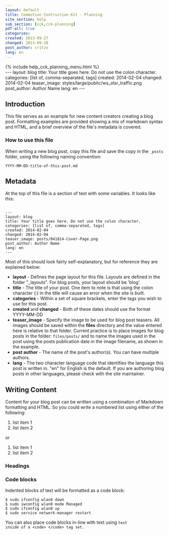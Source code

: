 ```yaml
---
layout: default
title: Commotion Contruction Kit - Planning
site_section: help
sub_section: [cck,cck-planning]
pdf-all: true
categories: 
created: 2013-09-27
changed: 2013-09-28
post_author: critzo
lang: en
---
```

<div class="cck-section-page">
{% include help_cck_planning_menu.html %} 
</div>
---
layout: blog
title: Your title goes here. Do not use the colon character. 
categories: [list of, comma-separated, tags]
created: 2014-02-04
changed: 2014-02-04
teaser_image: styles/large/public/ws_olsr_traffic.png
post_author: Author Name
lang: en
---

## Introduction
This file serves as an example for new content creators creating a blog post. Formatting examples are provided showing a mix of markdown syntax and HTML, and a brief overview of the file's metadata is covered.

### How to use this file
When writing a new blog post, copy this file and save the copy in the <code>_posts</code> folder, using the following naming convention:

	YYYY-MM-DD-title-of-this-post.md

## Metadata
At the top of this file is a section of text with some variables. It looks like this:

<code>
---
layout: blog
title: Your title goes here. Do not use the colon character.
categories: [list of, comma-separated, tags]
created: 2014-02-04
changed: 2014-02-04
teaser_image: posts/041814-Cover-Page.png
post_author: Author Name
lang: en
---
</code>

Most of this should look fairly self-explanatory, but for reference they are explained below:

* <strong>layout</strong> - Defines the page layout for this file. Layouts are defined in the folder "_layouts". For blog posts, your layout should be 'blog'. 
* <strong>title</strong> - The title of your post. One item to note is that using the colon character (:) in the title will cause an error when the site is built.
* <strong>categories</strong> - Within a set of square brackets, enter the tags you wish to use for this post.
* <strong>created</strong> and <strong>changed</strong> - Both of these dates should use the format YYYY-MM-DD 
* <strong>teaser_image</strong> - Specify the image to be used for blog post teasers. All images should be saved within the <strong>files</strong> directory and the value entered here is relative to that folder. Current practice is to place images for blog posts in the folder: <code>files/posts/</code> and to name the images used in the post using the posts publication date in the image filename, as shown in the example.
* <strong>post author</strong> - The name of the post's author(s). You can have multiple authors.
* <strong>lang</strong> - The two character language code that identifies the language this post is written in. "en" for English is the default. If you are authoring blog posts in other languages, please check with the site maintainer.

## Writing Content

Content for your blog post can be written using a combination of Markdown formatting and HTML.  So you could write a numbered list using either of the following:

1. list item 1
2. list item 2

or 

<ol>
  <li>list item 1</li>
  <li>list item 2</li>
</ol>

### Headings

### Code blocks

Indented blocks of text will be formatted as a code block:

	$ sudo ifconfig wlan0 down 
	$ sudo iwconfig wlan0 mode Managed 
	$ sudo ifconfig wlan0 up 
	$ sudo service network-manager restart

You can also place code blocks in-line with text using <code>text inside of a \<code\> \</code\> tag set.</code> 
